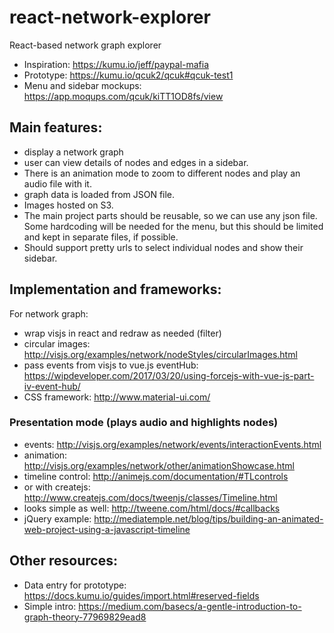 # react-network-explorer
React-based network graph explorer

- Inspiration: https://kumu.io/jeff/paypal-mafia 
- Prototype: https://kumu.io/qcuk2/qcuk#qcuk-test1
- Menu and sidebar mockups: https://app.moqups.com/qcuk/kiTT1OD8fs/view 

## Main features:
- display a network graph
- user can view details of nodes and edges in a sidebar.
- There is an animation mode to zoom to different nodes and play an audio file with it.
- graph data is loaded from JSON file.
- Images hosted on S3.
- The main project parts should be reusable, so we can use any json file. Some hardcoding will be needed for the menu, but this should be limited and kept in separate files, if possible.
- Should support pretty urls to select individual nodes and show their sidebar.

## Implementation and frameworks:
For network graph:
- wrap visjs in react and redraw as needed (filter)
- circular images: http://visjs.org/examples/network/nodeStyles/circularImages.html
- pass events from visjs to vue.js eventHub: https://wipdeveloper.com/2017/03/20/using-forcejs-with-vue-js-part-iv-event-hub/
- CSS framework: http://www.material-ui.com/

### Presentation mode (plays audio and highlights nodes)
- events: http://visjs.org/examples/network/events/interactionEvents.html
- animation: http://visjs.org/examples/network/other/animationShowcase.html 
- timeline control: http://animejs.com/documentation/#TLcontrols
- or with createjs: http://www.createjs.com/docs/tweenjs/classes/Timeline.html
- looks simple as well: http://tweene.com/html/docs/#callbacks
- jQuery example: http://mediatemple.net/blog/tips/building-an-animated-web-project-using-a-javascript-timeline

## Other resources:
- Data entry for prototype: https://docs.kumu.io/guides/import.html#reserved-fields
- Simple intro: https://medium.com/basecs/a-gentle-introduction-to-graph-theory-77969829ead8
